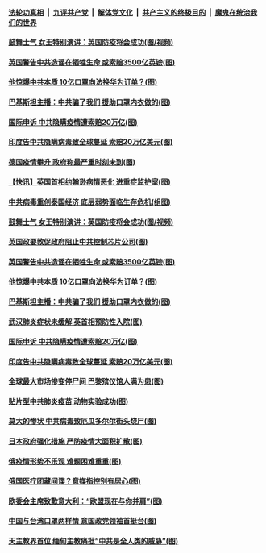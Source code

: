 

####  [法轮功真相](../../../../basic/blob/master/README.md?t=04070530) &nbsp;|&nbsp; [九评共产党](../../../../9ping.md/blob/master/README.md?t=04070530) &nbsp;|&nbsp; [解体党文化](../../../../jtdwh.md/blob/master/README.md?t=04070530)  &nbsp;|&nbsp; [共产主义的终极目的](../../../../gczydzjmd.md/blob/master/README.md?t=04070530) &nbsp;|&nbsp; [魔鬼在统治我们的世界](../../../../mgztzwmdsj.md/blob/master/README.md?t=04070530) 

#### [鼓舞士气 女王特别演讲：英国防疫将会成功(图/视频)](../pages/p9/928849.md?t=04070530) 

#### [英国警告中共造谣在牺牲生命 或索赔3500亿英镑(图)](../pages/p9/928822.md?t=04070530) 

#### [他惊爆中共本质 10亿口罩向法换华为订单？(图)](../pages/p9/928802.md?t=04070530) 

#### [巴基斯坦主播：中共骗了我们 援助口罩内衣做的(图)](../pages/p9/928730.md?t=04070530) 

#### [国际申诉 中共隐瞒疫情遭索赔20万亿(图)](../pages/p9/928727.md?t=04070530) 

#### [印度告中共隐瞒病毒致全球蔓延 索赔20万亿美元(图)](../pages/p9/928769.md?t=04070530) 

#### [德国疫情攀升 政府称最严重时刻未到(图)](../pages/p9/928866.md?t=04070530) 

#### [【快讯】英国首相约翰逊病情恶化 进重症监护室(图)](../pages/p9/928863.md?t=04070530) 

#### [中共病毒重创泰国经济 底层弱势面临生存危机(组图)](../pages/p9/928816.md?t=04070530) 

#### [鼓舞士气 女王特别演讲：英国防疫将会成功(图/视频)](../pages/p9/928849.md?t=04070530) 

#### [英国政要敦促政府阻止中共控制芯片公司(图)](../pages/p9/928832.md?t=04070530) 

#### [英国警告中共造谣在牺牲生命 或索赔3500亿英镑(图)](../pages/p9/928822.md?t=04070530) 

#### [他惊爆中共本质 10亿口罩向法换华为订单？(图)](../pages/p9/928802.md?t=04070530) 

#### [巴基斯坦主播：中共骗了我们 援助口罩内衣做的(图)](../pages/p9/928730.md?t=04070530) 

#### [武汉肺炎症状未缓解 英首相预防性入院(图)](../pages/p9/928773.md?t=04070530) 

#### [国际申诉 中共隐瞒疫情遭索赔20万亿(图)](../pages/p9/928727.md?t=04070530) 

#### [印度告中共隐瞒病毒致全球蔓延 索赔20万亿美元(图)](../pages/p9/928769.md?t=04070530) 

#### [全球最大市场惨变停尸间 巴黎殡仪馆人满为患(图)](../pages/p9/928735.md?t=04070530) 

#### [贴片型中共肺炎疫苗 动物实验成功(图)](../pages/p9/928715.md?t=04070530) 

#### [莫大的惨状 中共病毒致厄瓜多尔尔街头烧尸(图)](../pages/p9/928601.md?t=04070530) 

#### [日本政府强化措施 严防疫情大面积扩散(图)](../pages/p9/928673.md?t=04070530) 

#### [俄疫情形势不乐观 难题困难重重(图)](../pages/p9/928671.md?t=04070530) 

#### [俄国医疗团藏间谍？意媒指控别有居心(图)](../pages/p9/928612.md?t=04070530) 

#### [欧委会主席致歉意大利：“欧盟现在与你并肩”(图)](../pages/p9/928617.md?t=04070530) 

#### [中国与台湾口罩两样情 意国政党领袖首挺台(图)](../pages/p9/928599.md?t=04070530) 

#### [天主教界首位 缅甸主教痛批“中共是全人类的威胁”(图)](../pages/p9/928590.md?t=04070530) 

